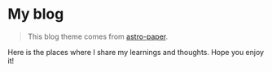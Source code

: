 # My blog 

 > This blog theme comes from [astro-paper](https://github.com/satnaing/astro-paper). 

Here is the places where I share my learnings and thoughts. Hope you enjoy it! 

